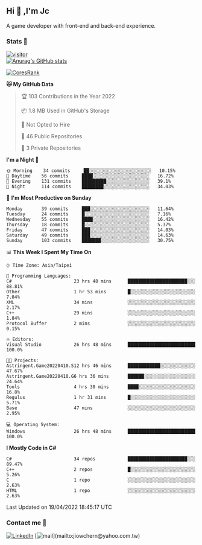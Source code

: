 ## Hi 👋 ,I'm Jc  

A game developer with front-end and back-end experience.  

### Stats  📝
[![visitor](https://visitor-badge.glitch.me/badge?page_id=jiowchern.jiowchern&style=flat-square&color=0088cc)](https://visitor-badge.glitch.me/badge?page_id=jiowchern.jiowchern&style=flat-square&color=0088cc)  
[![Anurag's GitHub stats](https://github-readme-stats.vercel.app/api?username=jiowchern&count_private=true&&show_icons=true)](https://github.com/anuraghazra/github-readme-stats)  
<!-- [![trophy](https://github-profile-trophy.vercel.app/?username=jiowchern)](https://github.com/ryo-ma/github-profile-trophy)   -->
[![CoresRank](https://cr-ss-service.azurewebsites.net/api/ScreenShot?widget=summary&username=jiowchern)](https://cr-ss-service.azurewebsites.net/api/ScreenShot?widget=summary&username=jiowchern)


<!--START_SECTION:waka-->
**🐱 My GitHub Data** 

> 🏆 103 Contributions in the Year 2022
 > 
> 📦 1.8 MB Used in GitHub's Storage 
 > 
> 🚫 Not Opted to Hire
 > 
> 📜 46 Public Repositories 
 > 
> 🔑 3 Private Repositories  
 > 
**I'm a Night 🦉** 

```text
🌞 Morning    34 commits     ██░░░░░░░░░░░░░░░░░░░░░░░   10.15% 
🌆 Daytime    56 commits     ████░░░░░░░░░░░░░░░░░░░░░   16.72% 
🌃 Evening    131 commits    █████████░░░░░░░░░░░░░░░░   39.1% 
🌙 Night      114 commits    ████████░░░░░░░░░░░░░░░░░   34.03%

```
📅 **I'm Most Productive on Sunday** 

```text
Monday       39 commits     ███░░░░░░░░░░░░░░░░░░░░░░   11.64% 
Tuesday      24 commits     █░░░░░░░░░░░░░░░░░░░░░░░░   7.16% 
Wednesday    55 commits     ████░░░░░░░░░░░░░░░░░░░░░   16.42% 
Thursday     18 commits     █░░░░░░░░░░░░░░░░░░░░░░░░   5.37% 
Friday       47 commits     ███░░░░░░░░░░░░░░░░░░░░░░   14.03% 
Saturday     49 commits     ███░░░░░░░░░░░░░░░░░░░░░░   14.63% 
Sunday       103 commits    ███████░░░░░░░░░░░░░░░░░░   30.75%

```


📊 **This Week I Spent My Time On** 

```text
⌚︎ Time Zone: Asia/Taipei

💬 Programming Languages: 
C#                       23 hrs 48 mins      ██████████████████████░░░   88.81% 
Other                    1 hr 53 mins        █░░░░░░░░░░░░░░░░░░░░░░░░   7.04% 
XML                      34 mins             ░░░░░░░░░░░░░░░░░░░░░░░░░   2.17% 
C++                      29 mins             ░░░░░░░░░░░░░░░░░░░░░░░░░   1.84% 
Protocol Buffer          2 mins              ░░░░░░░░░░░░░░░░░░░░░░░░░   0.15%

🔥 Editors: 
Visual Studio            26 hrs 48 mins      █████████████████████████   100.0%

🐱‍💻 Projects: 
Astringent.Game20220410.S12 hrs 46 mins      ████████████░░░░░░░░░░░░░   47.67% 
Astringent.Game20220410.G6 hrs 36 mins       ██████░░░░░░░░░░░░░░░░░░░   24.64% 
Tools                    4 hrs 30 mins       ████░░░░░░░░░░░░░░░░░░░░░   16.8% 
Regulus                  1 hr 31 mins        █░░░░░░░░░░░░░░░░░░░░░░░░   5.71% 
Base                     47 mins             ░░░░░░░░░░░░░░░░░░░░░░░░░   2.95%

💻 Operating System: 
Windows                  26 hrs 48 mins      █████████████████████████   100.0%

```

**I Mostly Code in C#** 

```text
C#                       34 repos            ██████████████████████░░░   89.47% 
C++                      2 repos             █░░░░░░░░░░░░░░░░░░░░░░░░   5.26% 
C                        1 repo              ░░░░░░░░░░░░░░░░░░░░░░░░░   2.63% 
HTML                     1 repo              ░░░░░░░░░░░░░░░░░░░░░░░░░   2.63%

```



 Last Updated on 19/04/2022 18:45:17 UTC
<!--END_SECTION:waka-->



### Contact me 💬
[![LinkedIn](https://img.shields.io/badge/-JiowchernChen-0077B5?style==flat-square&logo=LinkedIn&logoColor=white)](https://www.linkedin.com/in/jiowchern-chen-4aaa90b7/) [![mail](https://img.shields.io/badge/-jiowchern%40yahoo.com.tw-blueviolet?style=flat-square&logo=yahoo!)](mailto:jiowchern@yahoo.com.tw)    

<!-- [![Linkedin Badge](https://img.shields.io/badge/-LinkedIn-blue?style=flat-square&logo=Linkedin&logoColor=white&link=https://www.linkedin.com/in/jiowchern-chen-4aaa90b7/)](https://www.linkedin.com/in/jiowchern-chen-4aaa90b7/) -->


<!--
**jiowchern/jiowchern** is a ✨ _special_ ✨ repository because its `README.md` (this file) appears on your GitHub profile.

Here are some ideas to get you started:

- 🔭 I’m currently working on ...
- 🌱 I’m currently learning ...
- 👯 I’m looking to collaborate on ...
- 🤔 I’m looking for help with ...
- 💬 Ask me about ...
- 📫 How to reach me: ...
- 😄 Pronouns: ...
- ⚡ Fun fact: ...
-->
